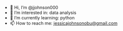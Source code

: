 - 👋 Hi, I’m @jjohnson000
- 👀 I’m interested in: data analysis 
- 🌱 I’m currently learning: python
- 📫 How to reach me: jessicajohnsonobu@gmail.com
